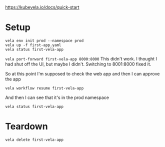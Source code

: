
https://kubevela.io/docs/quick-start

# Setup

```
vela env init prod --namespace prod
vela up -f first-app.yaml
vela status first-vela-app
```



`vela port-forward first-vela-app 8000:8000`
This didn't work. I thought I had shut off the UI, but maybe I didn't. Switching to 8001:8000 fixed it.



So at this point I'm supposed to check the web app and then I can approve the app

`vela workflow resume first-vela-app`

And then I can see that it's in the prod namespace

`vela status first-vela-app`




# Teardown
`vela delete first-vela-app`
